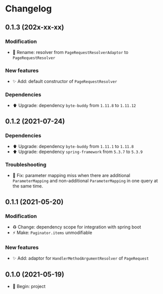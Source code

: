 # Changelog

## 0.1.3 (202x-xx-xx)

### Modification

- 🚚 Rename: resolver from `PageRequestResolverAdaptor` to `PageRequestResolver`

### New features

- ✨ Add: default constructor of `PageRequestResolver`

### Dependencies

- ⬆️ Upgrade: dependency `byte-buddy` from `1.11.8` to `1.11.12`



## 0.1.2 (2021-07-24)

### Dependencies

- ⬆️ Upgrade: dependency `byte-buddy` from `1.11.1` to `1.11.8`
- ⬆️ Upgrade: dependency `spring-framework` from `5.3.7` to `5.3.9`

### Troubleshooting

- 🐞 Fix: parameter mapping miss when there are additional `ParameterMapping` and non-additional `ParameterMapping` in one query at the same time.



## 0.1.1 (2021-05-20)

### Modification

- ♻️ Change: dependency scope for integration with spring boot
- ⚡️ Make: `Paginator.items` unmodifiable

### New features

- ✨ Add: adaptor for `HandlerMethodArgumentResolver` of `PageRequest`



## 0.1.0 (2021-05-19)

- 🎉 Begin: project

